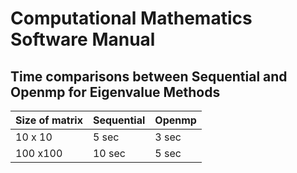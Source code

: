 # Computational Mathematics Software Manual

## Time comparisons between Sequential and Openmp for Eigenvalue Methods



Size of matrix | Sequential  |  Openmp
------------ | ------------- | ------------- 
10 x 10 | 5 sec | 3 sec
100 x100 | 10 sec | 5 sec
